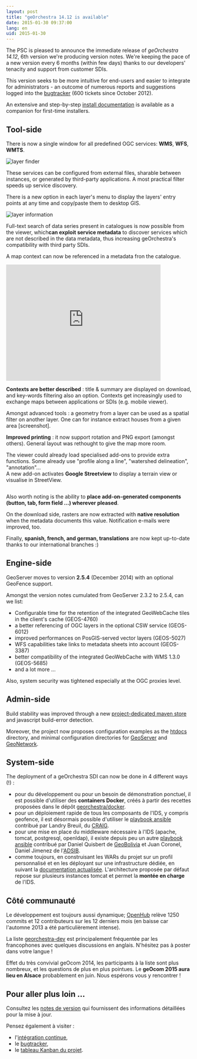 ```yaml
---
layout: post
title: "geOrchestra 14.12 is available"
date: 2015-01-30 09:37:00
lang: en
uid: 2015-01-30
---
```


The PSC is pleased to announce the immediate release of *geOrchestra 14.12*, 6th version we're producing version notes. We're keeping the pace of a new version every 6 months (within few days) thanks to our developers' tenacity and support from customer SDIs.

This version seeks to be more intuitive for end-users and easier to integrate for administrators - an outcome of numerous reports and suggestions logged into the [bugtracker](https://github.com/georchestra/georchestra/issues) (600 tickets since October 2012).

An extensive and step-by-step [install documentation](https://github.com/georchestra/georchestra/blob/master/README.md) is available as a companion for first-time installers.

<!--more-->


## Tool-side

There is now a single window for all predefined OGC services: **WMS**, **WFS**, **WMTS**.

<img src="http://geobretagne.fr/pub/geOrchestra_screenshot/1-2_service_ogc_718.jpg" alt="layer finder" />

These services can be configured from external files, sharable between instances, or generated by third-party applications.
A most practical filter speeds up service discovery.

There is a new option in each layer's menu to display the layers' entry points at any time and copy/paste them to desktop GIS. 

<img src="http://geobretagne.fr/pub/geOrchestra_screenshot/3-2_adresse_service_346.jpg" alt="layer information" />

Full-text search of data series present in catalogues is now possible from the viewer, which**can exploit service metadata** to discover services which are not described in the data metadata, thus increasing geOrchestra's compatibility with third party SDIs.

A map context can now be referenced in a metadata fron the catalogue. 

<iframe width="420" height="315" src="https://www.youtube.com/embed/vX67NfFrj4o" frameborder="0" allowfullscreen></iframe>

**Contexts are better described** : title & summary are displayed on download, and key-words filtering also an option.
Contexts get increasingly used to exchange maps between applications or SDIs (e.g. mobile viewer).

Amongst advanced tools : a geometry from a layer can be used as a spatial filter on another layer. 
One can for instance extract houses from a given area [screenshot].

**Improved printing** : it now support rotation and PNG export (amongst others). 
General layout was rethought to give the map more room.

The viewer could already load specialised add-ons to provide extra functions.
Some already use "profile along a line", "watershed delineation", "annotation"...  
A new add-on activates **Google Streetview** to display a terrain view or visualise in StreetView.  

<img src="http://geobretagne.fr/pub/geOrchestra_screenshot/outil_streetview.jpg" alt="" />

Also worth noting is the ability to **place add-on-generated components (button, tab, form field ...) wherever pleased**.

On the download side, rasters are now extracted with **native resolution** when the metadata documents this value.
Notification e-mails were improved, too.

Finally, **spanish, french, and german, translations** are now kept up-to-date thanks to our international branches :)


## Engine-side

GeoServer moves to version **2.5.4** (December 2014) with an optional GeoFence support.

Amongst the version notes cumulated from GeoServer 2.3.2 to 2.5.4, can we list:

 * Configurable time for the retention of the integrated GeoWebCache tiles in the client's cache (GEOS-4760)
 * a better referencing of OGC layers in the optional CSW service (GEOS-6012)
 * improved performances on PosGIS-served vector layers (GEOS-5027)
 * WFS capabilities take links to metadata sheets into account (GEOS-3387)
 * better compatibility of the integrated GeoWebCache with WMS 1.3.0 (GEOS-5685)
 * and a lot more ...

Also, system security was tightened especially at the OGC proxies level.


## Admin-side

Build stability was improved through a new [project-dedicated maven store](http://sdi.georchestra.org/maven/repository/) and javascript build-error detection.

Moreover, the project now proposes configuration examples as the [htdocs](https://github.com/georchestra/htdocs) directory, and minimal configuration directories for [GeoServer](https://github.com/georchestra/geoserver_minimal_datadir) and [GeoNetwork](https://github.com/georchestra/geonetwork_minimal_datadir).


## System-side

The deployment of a geOrchestra SDI can now be done in 4 different ways (!) :

 * pour du développement ou pour un besoin de démonstration ponctuel, il est possible d'utiliser des **containers Docker**, créés à partir des recettes proposées dans le dépôt [georchestra/docker](https://github.com/georchestra/docker).
 * pour un déploiement rapide de tous les composants de l'IDS, y compris geofence, il est désormais possible d'utiliser le [playbook ansible](https://github.com/landryb/georchestra-ansible) contribué par Landry Breuil, du [CRAIG](http://craig.fr/).
 * pour une mise en place du middleware nécessaire à l'IDS (apache, tomcat, postgresql, openldap), il existe depuis peu un autre [playbook ansible](https://gitlab.geo.gob.bo/adsib/georchestra_ansible/tree/master) contribué par Daniel Quisbert de [GeoBolivia](http://geo.gob.bo/) et Juan Coronel, Daniel Jimenez de l'[ADSIB](http://www.adsib.gob.bo/).
 * comme toujours, en construisant les WARs du projet sur un profil personnalisé et en les déployant sur une infrastructure dédiée, en suivant la [documentation actualisée](https://github.com/georchestra/georchestra/blob/master/README.md). L'architecture proposée par défaut repose sur plusieurs instances tomcat et permet la **montée en charge** de l'IDS.


## Côté communauté

Le  développement est toujours aussi dynamique; [OpenHub](https://www.openhub.net/p/georchestra) relève 1250 commits et 12  contributeurs sur les 12 derniers mois (en baisse car l'automne 2013 a été particulièrement intense). 

La liste [georchestra-dev](https://groups.google.com/forum/#!forum/georchestra-dev) est principalement fréquentée par les francophones avec quelques discussions en anglais.
N'hésitez pas à poster dans votre langue !

Effet du très convivial geOcom 2014, les participants à la liste sont plus nombreux, et les questions de plus en plus pointues. 
Le **geOcom 2015 aura lieu en Alsace** probablement en juin. Nous espérons vous y rencontrer !


## Pour aller plus loin ...

Consultez les [notes de version](https://github.com/georchestra/georchestra/blob/master/RELEASE_NOTES.md#version-1412-stable-version) qui fournissent des informations détaillées pour la mise à jour. 

Pensez également à visiter :

 * l'[intégration continue](https://sdi.georchestra.org/ci/),
 * le [bugtracker](https://github.com/georchestra/georchestra/issues),
 * le [tableau Kanban du projet](https://huboard.com/georchestra/georchestra).
